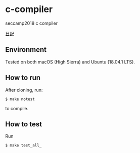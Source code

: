 # c-compiler
seccamp2018 c compiler

[日記](https://github.com/hsjoihs/c-compiler/blob/master/misc/diary.md)

## Environment

Tested on both macOS (High Sierra) and Ubuntu (18.04.1 LTS).

## How to run

After cloning, run:

```
$ make notest
```

to compile.

## How to test

Run

```
$ make test_all_
```
